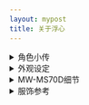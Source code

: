 ```yaml
---
layout: mypost
title: 关于浮心
---
```



<details> <summary>角色小传</summary>
<b>设定</b>：缺乏睡眠的少女，通过随身听里的奇异音乐让自己保持精神，对边缘科学（或常人所说的伪科学）很感兴趣，除此之外的话题一概不关心。
<br>
<b>爱好</b>：未解之谜、边缘科学  
<br>
<b>专长</b>：资料搜集、单片机设计  
<br>   
<b>代表物</b>：经特殊技术改造的索尼MW-MS70D随身听，其中播放的音乐似乎有助于集中注意力。 
</details>

<details> <summary>外观设定</summary>
<img src="/characters/dixin-1.png" alt="外观设定">
</details>


<details> <summary>MW-MS70D细节</summary>
<img src="/characters/nwms70d-1.jpg" alt="MW-MS70D">
<img src="/characters/nwms70d-2.jpg" alt="MW-MS70D">
<img src="/characters/nwms70d-3.jpg" alt="MW-MS70D">
<img src="/characters/nwms70d-4.jpg" alt="MW-MS70D">
<img src="/characters/nwms70d-5.jpg" alt="MW-MS70D">
<img src="/characters/nwms70d-6.jpg" alt="MW-MS70D">
</details>

<details> <summary>服饰参考</summary>
<blockquote>希望服设中能融入MW-MS70D元素</blockquote>
<blockquote>↓剪裁参考此图，下身修改为短裤</blockquote>
<img src="/characters/cloth-1.jpg" alt="服设参考">
</details>
